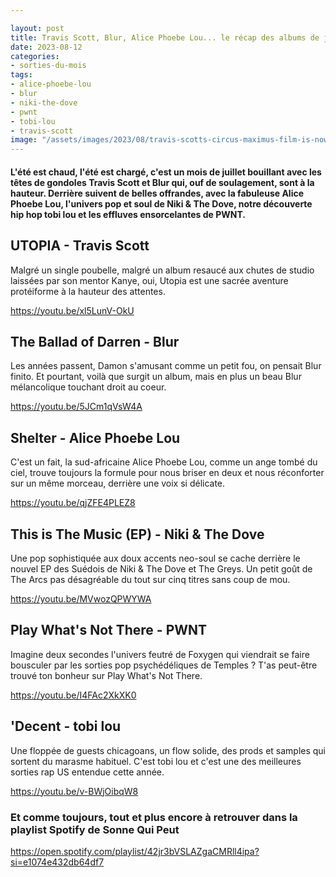 ```yaml
---

layout: post
title: Travis Scott, Blur, Alice Phoebe Lou... le récap des albums de juillet 2023
date: 2023-08-12
categories:
- sorties-du-mois
tags:
- alice-phoebe-lou
- blur
- niki-the-dove
- pwnt
- tobi-lou
- travis-scott
image: "/assets/images/2023/08/travis-scotts-circus-maximus-film-is-now-on-apple-3-492-1691442226-7_16x9.jpg"
---
```


#### L'été est chaud, l'été est chargé, c'est un mois de juillet bouillant avec les têtes de gondoles Travis Scott et Blur qui, ouf de soulagement, sont à la hauteur. Derrière suivent de belles offrandes, avec la fabuleuse Alice Phoebe Lou, l'univers pop et soul de Niki & The Dove, notre découverte hip hop tobi lou et les effluves ensorcelantes de PWNT.

<!--more-->

## UTOPIA - Travis Scott

Malgré un single poubelle, malgré un album resaucé aux chutes de studio laissées par son mentor Kanye, oui, Utopia est une sacrée aventure protéiforme à la hauteur des attentes.

https://youtu.be/xl5LunV-OkU

## The Ballad of Darren - Blur

Les années passent, Damon s'amusant comme un petit fou, on pensait Blur finito. Et pourtant, voilà que surgit un album, mais en plus un beau Blur mélancolique touchant droit au coeur.

https://youtu.be/5JCm1qVsW4A

## Shelter - Alice Phoebe Lou

C'est un fait, la sud-africaine Alice Phoebe Lou, comme un ange tombé du ciel, trouve toujours la formule pour nous briser en deux et nous réconforter sur un même morceau, derrière une voix si délicate.

https://youtu.be/qjZFE4PLEZ8

## This is The Music (EP) - Niki & The Dove

Une pop sophistiquée aux doux accents neo-soul se cache derrière le nouvel EP des Suédois de Niki & The Dove et The Greys. Un petit goût de The Arcs pas désagréable du tout sur cinq titres sans coup de mou.

https://youtu.be/MVwozQPWYWA

## Play What's Not There - PWNT

Imagine deux secondes l'univers feutré de Foxygen qui viendrait se faire bousculer par les sorties pop psychédéliques de Temples ? T'as peut-être trouvé ton bonheur sur Play What's Not There.

https://youtu.be/I4FAc2XkXK0

## 'Decent - tobi lou

Une floppée de guests chicagoans, un flow solide, des prods et samples qui sortent du marasme habituel. C'est tobi lou et c'est une des meilleures sorties rap US entendue cette année.

https://youtu.be/v-BWjOibqW8

### Et comme toujours, tout et plus encore à retrouver dans la playlist Spotify de Sonne Qui Peut

https://open.spotify.com/playlist/42jr3bVSLAZgaCMRll4ipa?si=e1074e432db64df7

